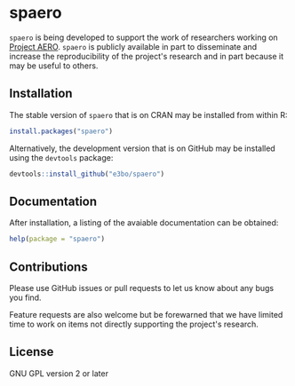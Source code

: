 
# spaero

`spaero` is being developed to support the work of researchers working
on [Project AERO](https://daphnia.ecology.uga.edu/midas/). `spaero` is
publicly available in part to disseminate and increase the
reproducibility of the project's research and in part because it may
be useful to others.

## Installation

The stable version of `spaero` that is on CRAN may be installed from
within R:

```r
install.packages("spaero")
```

Alternatively, the development version that is on GitHub may be
installed using the `devtools` package:

```r
devtools::install_github("e3bo/spaero")
```

## Documentation

After installation, a listing of the avaiable documentation can be obtained:

```r
help(package = "spaero")
```

## Contributions

Please use GitHub issues or pull requests to let us know about any
bugs you find.

Feature requests are also welcome but be forewarned that we have
limited time to work on items not directly supporting the project's
research.

## License

GNU GPL version 2 or later
